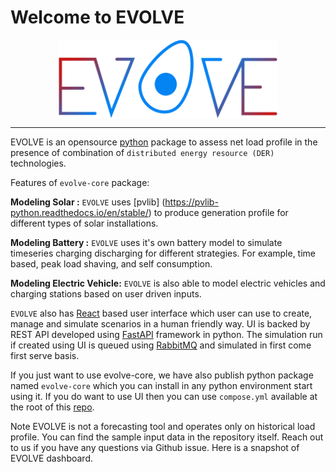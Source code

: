 # Welcome to EVOLVE 


<p align="center">
<img src="images/evolve_logo.svg" width="350" style="display:flex;justify-content:center;">
</p>

---


EVOLVE is an opensource [python](https://www.python.org/) package to assess net load profile in the presence of combination of `distributed energy resource (DER)` technologies. 

Features of `evolve-core` package:

**Modeling Solar :** `EVOLVE` uses [pvlib] (https://pvlib-python.readthedocs.io/en/stable/) to produce generation profile for different types of solar installations. 

**Modeling Battery :** `EVOLVE` uses it's own battery model to simulate timeseries charging discharging for different strategies. For example, time based, peak load shaving, and self consumption.

**Modeling Electric Vehicle:** `EVOLVE` is also able to model electric vehicles and charging stations based on user driven inputs. 

`EVOLVE` also has [React](https://react.dev/) based user interface which user can use to create, manage and simulate scenarios in a human friendly way. UI is backed by REST API developed using [FastAPI](https://fastapi.tiangolo.com/) framework in python. The simulation run if created using UI is queued using [RabbitMQ](https://rabbitmq.com/) and simulated in first come first serve basis. 

If you just want to use evolve-core, we have also publish python package named `evolve-core` which you can install in any python environment start using it. If you do want to use UI then you can use `compose.yml` available at the root of this [repo](https://github.com/nrel/evolve).

Note EVOLVE is not a forecasting tool and operates only on historical load profile. You can find the sample input data in the repository itself. Reach out to us if you have any questions via Github issue. Here is a snapshot of EVOLVE dashboard.